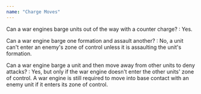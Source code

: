 ```yaml
---
name: "Charge Moves"
---
```

Can a war engines barge units out of the way with a counter charge?
: Yes.

Can a war engine barge one formation and assault another?
: No, a unit can't enter an enemy's zone of control unless it is assaulting the unit's formation.

Can a war engine barge a unit and then move away from other units to deny attacks?
: Yes, but only if the war engine doesn't enter the other units' zone of control. A war engine is still required to move into base contact with an enemy unit if it enters its zone of control.